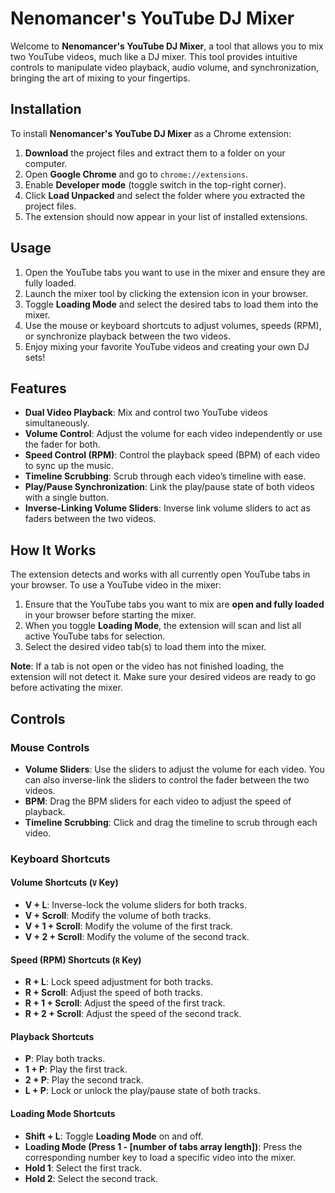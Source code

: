 # Nenomancer's YouTube DJ Mixer

Welcome to **Nenomancer's YouTube DJ Mixer**, a tool that allows you to mix two YouTube videos, much like a DJ mixer. This tool provides intuitive controls to manipulate video playback, audio volume, and synchronization, bringing the art of mixing to your fingertips.

## Installation

To install **Nenomancer's YouTube DJ Mixer** as a Chrome extension:

1. **Download** the project files and extract them to a folder on your computer.
2. Open **Google Chrome** and go to `chrome://extensions`.
3. Enable **Developer mode** (toggle switch in the top-right corner).
4. Click **Load Unpacked** and select the folder where you extracted the project files.
5. The extension should now appear in your list of installed extensions.

## Usage

1. Open the YouTube tabs you want to use in the mixer and ensure they are fully loaded.
2. Launch the mixer tool by clicking the extension icon in your browser.
3. Toggle **Loading Mode** and select the desired tabs to load them into the mixer.
4. Use the mouse or keyboard shortcuts to adjust volumes, speeds (RPM), or synchronize playback between the two videos.
5. Enjoy mixing your favorite YouTube videos and creating your own DJ sets!

## Features

- **Dual Video Playback**: Mix and control two YouTube videos simultaneously.
- **Volume Control**: Adjust the volume for each video independently or use the fader for both.
- **Speed Control (RPM)**: Control the playback speed (BPM) of each video to sync up the music.
- **Timeline Scrubbing**: Scrub through each video’s timeline with ease.
- **Play/Pause Synchronization**: Link the play/pause state of both videos with a single button.
- **Inverse-Linking Volume Sliders**: Inverse link volume sliders to act as faders between the two videos.

## How It Works

The extension detects and works with all currently open YouTube tabs in your browser. To use a YouTube video in the mixer:

1. Ensure that the YouTube tabs you want to mix are **open and fully loaded** in your browser before starting the mixer.
2. When you toggle **Loading Mode**, the extension will scan and list all active YouTube tabs for selection.
3. Select the desired video tab(s) to load them into the mixer.

**Note**: If a tab is not open or the video has not finished loading, the extension will not detect it. Make sure your desired videos are ready to go before activating the mixer.

## Controls

### Mouse Controls

- **Volume Sliders**: Use the sliders to adjust the volume for each video. You can also inverse-link the sliders to control the fader between the two videos.
- **BPM**: Drag the BPM sliders for each video to adjust the speed of playback.
- **Timeline Scrubbing**: Click and drag the timeline to scrub through each video.

### Keyboard Shortcuts

#### Volume Shortcuts (`V` Key)

- **V + L**: Inverse-lock the volume sliders for both tracks.
- **V + Scroll**: Modify the volume of both tracks.
- **V + 1 + Scroll**: Modify the volume of the first track.
- **V + 2 + Scroll**: Modify the volume of the second track.

#### Speed (RPM) Shortcuts (`R` Key)

- **R + L**: Lock speed adjustment for both tracks.
- **R + Scroll**: Adjust the speed of both tracks.
- **R + 1 + Scroll**: Adjust the speed of the first track.
- **R + 2 + Scroll**: Adjust the speed of the second track.

#### Playback Shortcuts

- **P**: Play both tracks.
- **1 + P**: Play the first track.
- **2 + P**: Play the second track.
- **L + P**: Lock or unlock the play/pause state of both tracks.

#### Loading Mode Shortcuts

- **Shift + L**: Toggle **Loading Mode** on and off.
- **Loading Mode (Press 1 - [number of tabs array length])**: Press the corresponding number key to load a specific video into the mixer.
- **Hold 1**: Select the first track.
- **Hold 2**: Select the second track.
